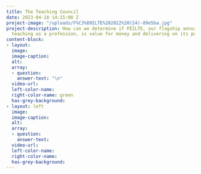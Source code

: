```yaml
---
title: The Teaching Council
date: 2023-04-18 14:15:00 Z
project-image: "/uploads/F%C3%89ILTE%202022%20(24)-89e5ba.jpg"
project-description: How can we determine if FÉILTE, our flagship annual event promoting
  teaching as a profession, is value for money and delivering on its purpose?
content-block:
- layout: 
  image: 
  image-caption: 
  alt: 
  array:
  - question: 
    answer-text: "\n"
  video-url: 
  left-color-name: 
  right-color-name: green
  has-grey-background: 
- layout: left
  image: 
  image-caption: 
  alt: 
  array:
  - question: 
    answer-text: 
  video-url: 
  left-color-name: 
  right-color-name: 
  has-grey-background: 
---
```


